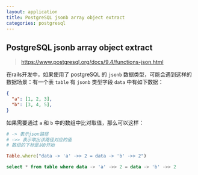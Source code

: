 ```yaml
---
layout: application
title: PostgreSQL jsonb array object extract
categories: postgresql
---
```

## PostgreSQL jsonb array object extract

> https://www.postgresql.org/docs/9.4/functions-json.html

在rails开发中，如果使用了 postgreSQL 的 `jsonb` 数据类型，可能会遇到这样的数据场景：有一个表 `table` 有 `jsonb` 类型字段 `data` 中有如下数据：

```json
{
  "a": [1, 2, 3],
  "b": [3, 4, 5],
}
```

如果需要通过 `a` 和 `b` 中的数组中比对取值，那么可以这样：
```ruby
# -> 表示json路径
# ->> 表示取出该路径对应的值
# 数组的下标是从0开始

Table.where("data -> 'a' ->> 2 = data -> 'b' ->> 2")
```

```sql
select * from table where data -> 'a' ->> 2 = data -> 'b' ->> 2
```
